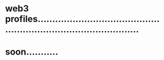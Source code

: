# web3 profiles........................................................................................
# soon...........
